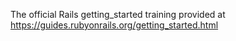 The official Rails getting_started training provided at https://guides.rubyonrails.org/getting_started.html
